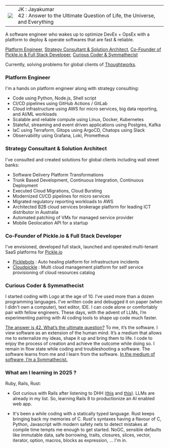 <table>
  <tr>
    <td><img src="https://github.com/user-attachments/assets/587db1ee-ba19-4b12-bf15-8ceab232db47" /></td>
    <td>JK : Jayakumar <br> 42 : Answer to the Ultimate Question of Life, the Universe, and Everything</td>
  </tr>
</table>

A software engineer who wakes up to optimize DevEx + OpsEx with a platform to deploy & operate softwares that are fast & reliable.

[Platform Engineer](#platform), [Strategy Consultant & Solution Architect](#consulting), [Co-Founder of Pickle.io & Full Stack Developer](#startup), [Curious Coder &  Symmathecist](#coder)

Currently, solving problems for global clients of [Thoughtworks](https://www.thoughtworks.com).

<h3 id="platform">Platform Engineer</h3>

I'm a hands on platform engineer along with strategy consulting:
- Code using Python, Node.js, Shell script
- CI/CD pipelines using GitHub Actions / GitLab
- Cloud infrastructure using AWS for micro services, big data reporting, and AI/ML workloads
- Scalable and reliable compute using Linux, Docker, Kubernetes
- Stateful, streaming and event driven applications using Postgres, Kafka
- IaC using Terraform, Gitops using ArgoCD, Chatops using Slack
- Observability using Grafana, Loki, Prometheus

<h3 id="consulting">Strategy Consultant & Solution Architect</h3>

I've consulted and created solutions for global clients including wall street banks:
- Software Delivery Platform Transformations
- Trunk Based Development, Continuous Integration, Continuous Deployment
- Executed Cloud Migrations, Cloud Bursting
- Modernized CI/CD pipelines for micro services
- Migrated regulatory reporting workloads to AWS
- Architected B2B cloud services brokerage platform for leading ICT distributor in Australia
- Automated patching of VMs for managed service provider
- Mobile Geolocation API for a startup

<h3 id="startup">Co-Founder of Pickle.io & Full Stack Developer</h3>

I've envisioned, developed full stack, launched and operated multi-tenant SaaS platforms for [Pickle.io](https://pickleio.com)
- [Picklebots](https://picklebots.com) : Auto healing platform for infrastructure incidents
- [Cloudpickle](https://cloud.pickleio.com) : Multi cloud management platform for self service provisioning of cloud resources catalog

<h3 id="startup">Curious Coder & Symmathecist</h3>

I started coding with Logo at the age of 10. I’ve used more than a dozen programming languages. I’ve written code and debugged it on paper (when I didn't own a computer), text editor, IDE. I can code alone or comfortably pair with fellow engineers. These days, with the advent of LLMs, I’m experimenting pairing with AI coding tools to shape up code much faster.

[The answer is 42. What’s the ultimate question?](https://simple.wikipedia.org/wiki/42_(answer)) To me, it’s the software. I view software as an extension of the human mind. It’s a medium that allows me to externalize my ideas, shape it up and bring them to life. I code to enjoy the process of creation and achieve the outcome while doing so. I remain in flow state while coding and troubleshooting a software. The software learns from me and I learn from the software. [In the medium of software, I’m a Symmathecist.](https://www.youtube.com/watch?v=pEQj7fy-Htg)

<h3 id="now">What am I learning in 2025 ?</h3>

Ruby, Rails, Rust:

- Got curious with Rails after listening to DHH ([this](https://www.youtube.com/watch?v=-cEn_83zRFw) and [this](https://www.youtube.com/watch?v=mTa2d3OLXhg)). LLMs are already in my list. So, learning Rails 8 to productionize an AI enabled web app.

- It's been a while coding with a statically typed language. Rust keeps bringing back my memories of C. Rust's syntaxes having a flavour of C, Python, Javascript with modern safety nets to detect mistakes at compile time tempts me enough to get started. NoGC, sensible defaults like immutable data, safe borrowing, traits, closures, slices, vector, iterator, option, macros, blocks as expression, ... I'm in.

